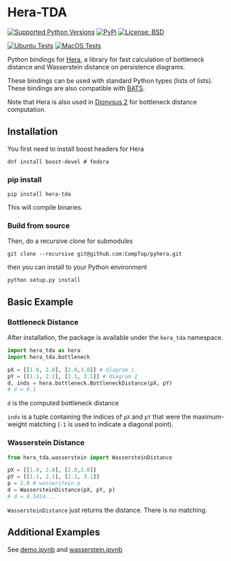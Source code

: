 # Hera-TDA

[![Supported Python Versions](https://img.shields.io/pypi/pyversions/hera-tda.svg)](https://pypi.org/project/hera-tda/)
[![PyPi](https://img.shields.io/pypi/v/hera-tda.svg)](https://pypi.org/project/hera-tda/)
[![License: BSD](https://img.shields.io/badge/License-BSD_3--Clause-blue.svg)](https://opensource.org/licenses/BSD-3-Clause)

[![Ubuntu Tests](https://github.com/CompTop/pyhera/workflows/ubuntu-latest/badge.svg)](https://github.com/CompTop/pyhera/actions)
[![MacOS Tests](https://github.com/CompTop/pyhera/workflows/macos-latest/badge.svg)](https://github.com/CompTop/pyhera/actions)

Python bindings for [Hera](https://bitbucket.org/grey_narn/hera/src/master/), a library for fast calculation of bottleneck distance and Wasserstein distance on persistence diagrams.

These bindings can be used with standard Python types (lists of lists).  These bindings are also compatible with [BATS](https://bats-tda.readthedocs.io/en/latest/).

Note that Hera is also used in [Dionysus 2](https://mrzv.org/software/dionysus2/API.html#diagrams) for bottleneck distance computation.

## Installation


You first need to install boost headers for Hera
```
dnf install boost-devel # fedora
```

### pip install

```
pip install hera-tda
```
This will compile binaries.

### Build from source

Then, do a recursive clone for submodules
```
git clone --recursive git@github.com:CompTop/pyhera.git
```

then you can install to your Python environment
```
python setup.py install
```

## Basic Example

### Bottleneck Distance
After installation, the package is available under the `hera_tda` namespace.

```python
import hera_tda as hera
import hera_tda.bottleneck

pX = [[1.0, 2.0], [2.0,3.0]] # diagram 1
pY = [[1.1, 2.1], [2.1, 3.1]] # diagram 2
d, inds = hera.bottleneck.BottleneckDistance(pX, pY)
# d = 0.1
```

`d` is the computed bottleneck distance

`inds` is a tuple containing the indices of `pX` and `pY` that were the maximum-weight matching (`-1` is used to indicate a diagonal point).

### Wasserstein Distance

```python
from hera_tda.wasserstein import WassersteinDistance

pX = [[1.0, 2.0], [2.0,3.0]]
pY = [[1.1, 2.1], [2.1, 3.1]]
p = 2.0 # wasserstein-p
d = WassersteinDistance(pX, pY, p)
# d = 0.1414...
```

`WassersteinDistance` just returns the distance.  There is no matching.

## Additional Examples

See [demo.ipynb](ipynb/demo.ipynb) and [wasserstein.ipynb](ipynb/wasserstein.ipynb)
